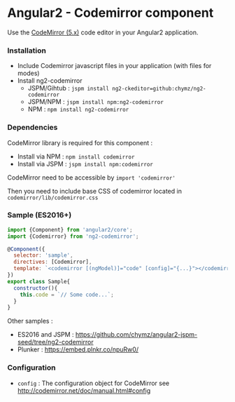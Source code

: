 # Angular2 - Codemirror component

Use the [CodeMirror (5.x)](http://codemirror.net/) code editor in your Angular2 application.

### <a name="install"></a>Installation

- Include Codemirror javascript files in your application (with files for modes)
- Install ng2-codemirror
  - JSPM/Gihtub : `jspm install ng2-ckeditor=github:chymz/ng2-codemirror`
  - JSPM/NPM : `jspm install npm:ng2-codemirror`
  - NPM : `npm install ng2-codemirror`

### <a name="dependencies"></a>Dependencies
CodeMirror library is required for this component :
  - Install via NPM : `npm install codemirror`
  - Install via JSPM : `jspm install npm:codemirror`

CodeMirror need to be accessible by `import 'codemirror'`

Then you need to include base CSS of codemirror located in `codemirror/lib/codemirror.css`

### <a name="sample"></a>Sample (ES2016+)

```javascript
import {Component} from 'angular2/core';
import {Codemirror} from 'ng2-codemirror';

@Component({
  selector: 'sample',
  directives: [Codemirror],
  template: `<codemirror [(ngModel)]="code" [config]="{...}"></codemirror>`
})
export class Sample{
  constructor(){
    this.code = `// Some code...`;
  }
}
```

Other samples :
- ES2016 and JSPM : https://github.com/chymz/angular2-jspm-seed/tree/ng2-codemirror
- Plunker : https://embed.plnkr.co/npuRw0/

### <a name="config"></a>Configuration

* `config` : The configuration object for CodeMirror see http://codemirror.net/doc/manual.html#config
